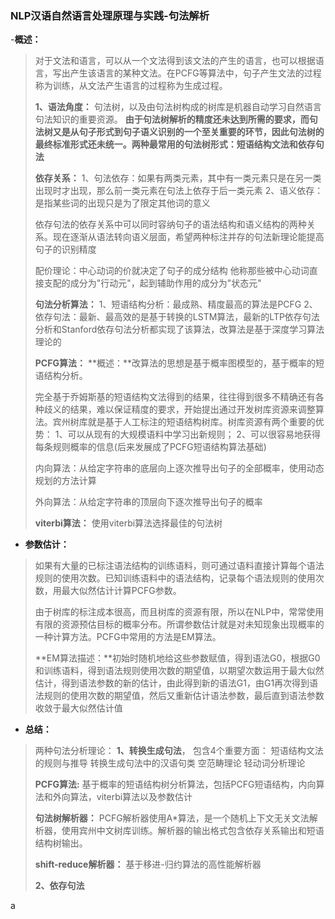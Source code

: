 ### NLP汉语自然语言处理原理与实践-句法解析
-**概述：**
> 对于文法和语言，可以从一个文法得到该文法的产生的语言，也可以根据语言，写出产生该语言的某种文法。在PCFG等算法中，句子产生文法的过程称为训练，从文法产生语言的过程称为生成过程。
>
>**1、语法角度：**
>句法树，以及由句法树构成的树库是机器自动学习自然语言句法知识的重要资源。
>**由于句法树解析的精度还未达到所需的要求，而句法树又是从句子形式到句子语义识别的一个至关重要的环节，因此句法树的最终标准形式还未统一。**两种最常用的句法树形式：**短语结构文法**和**依存句法**
>
>**依存关系：**
>       1、句法依存：如果有两类元素，其中有一类元素只是在另一类出现时才出现，那么前一类元素在句法上依存于后一类元素
>       2、语义依存：是指某些词的出现只是为了限定其他词的意义
>
>依存句法的依存关系中可以同时容纳句子的语法结构和语义结构的两种关系。现在逐渐从语法转向语义层面，希望两种标注并存的句法新理论能提高句子的识别精度
>
>配价理论：中心动词的价就决定了句子的成分结构
> 他称那些被中心动词直接支配的成分为"行动元"，起到辅助作用的成分为"状态元"
>
>**句法分析算法：**
>       1、短语结构分析：最成熟、精度最高的算法是PCFG
>       2、依存句法：最新、最高效的是基于转换的LSTM算法，最新的LTP依存句法分析和Stanford依存句法分析都实现了该算法，改算法是基于深度学习算法理论的
>
> **PCFG算法：**
>**概述：**改算法的思想是基于概率图模型的，基于概率的短语结构分析。
>
> 完全基于乔姆斯基的短语结构文法得到的结果，往往得到很多不精确还有各种歧义的结果，难以保证精度的要求，开始提出通过开发树库资源来调整算法。宾州树库就是基于人工标注的短语结构树库。树库资源有两个重要的优势：
> 1、可以从现有的大规模语料中学习出新规则；
> 2、可以很容易地获得每条规则概率的信息(后来发展成了PCFG短语结构算法基础)
>
>内向算法：从给定字符串的底层向上逐次推导出句子的全部概率，使用动态规划的方法计算
>
>外向算法：从给定字符串的顶层向下逐次推导出句子的概率
>
>
>  **viterbi算法：**
> 使用viterbi算法选择最佳的句法树
>
- **参数估计：**
> 如果有大量的已标注语法结构的训练语料，则可通过语料直接计算每个语法规则的使用次数。已知训练语料中的语法结构，记录每个语法规则的使用次数，用最大似然估计计算PCFG参数。
>
> 由于树库的标注成本很高，而且树库的资源有限，所以在NLP中，常常使用有限的资源预估目标的概率分布。所谓参数估计就是对未知现象出现概率的一种计算方法。PCFG中常用的方法是EM算法。
>
>**EM算法描述：**初始时随机地给这些参数赋值，得到语法G0，根据G0和训练语料，得到语法规则使用次数的期望值，以期望次数运用于最大似然估计，得到语法参数的新的估计，由此得到新的语法G1，由G1再次得到语法规则的使用次数的期望值，然后又重新估计语法参数，最后直到语法参数收敛于最大似然估计值
>
>
 - **总结：**
>两种句法分析理论：
> <b>1、转换生成句法</b>， 包含4个重要方面：
>       短语结构文法的规则与推导
>       转换生成句法中的汉语句类
>       空范畴理论
>       轻动词分析理论
>
>  **PCFG算法:** 基于概率的短语结构树分析算法，包括PCFG短语结构，内向算法和外向算法，viterbi算法以及参数估计
>
> **句法树解析器：**
>  PCFG解析器使用A*算法，是一个随机上下文无关文法解析器，使用宾州中文树库训练。解析器的输出格式包含依存关系输出和短语结构树输出。
>
> **shift-reduce解析器：**
> 基于移进-归约算法的高性能解析器
>
> <b>2、依存句法</b>
>
>
>
>
>
>
>
































a
